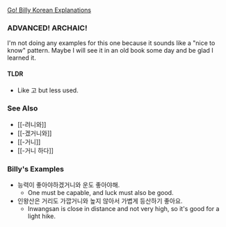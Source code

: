  [Go! Billy Korean Explanations](https://www.youtube.com/watch?v=a8tL1B26ZN4&t=4s)
### ADVANCED! ARCHAIC!

I'm not doing any examples for this one because it sounds like a "nice to know" pattern. Maybe I will see it in an old book some day and be glad I learned it.

#### TLDR

- Like 고 but less used.

### See Also

- [[-려니와]]
- [[-겠거니와]]
- [[-거니]]
- [[-거니 하다]]

### Billy's Examples


- 능력이 좋아야하겠거니와 운도 좋아야해.
	- One must be capable, and luck must also be good.
- 인왕산은 거리도 가깝거니와 높지 않아서 가볍게 등산하기 좋아요.
	- Inwangsan is close in distance and not very high, so it's good for a light hike.